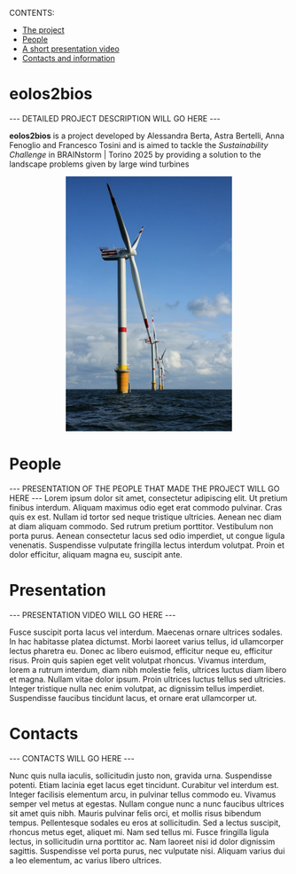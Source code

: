 CONTENTS:
- [The project](./README.md#eolos2bios)
- [People](./README.md#People)
- [A short presentation video](./README.md#Presentation)
- [Contacts and information](./README.md#Contacts)

# eolos2bios

--- DETAILED PROJECT DESCRIPTION WILL GO HERE ---

**eolos2bios** is a project developed by Alessandra Berta, Astra Bertelli, Anna Fenoglio and Francesco Tosini and is aimed to tackle the _Sustainability Challenge_ in BRAINstorm | Torino 2025 by providing a solution to the landscape problems given by large wind turbines

<p align="center">
  <img width="300" height="460" src="./imgs/windmill.jpg">
</p>

# People
--- PRESENTATION OF THE PEOPLE THAT MADE THE PROJECT WILL GO HERE ---
Lorem ipsum dolor sit amet, consectetur adipiscing elit. Ut pretium finibus interdum. Aliquam maximus odio eget erat commodo pulvinar. Cras quis ex est. Nullam id tortor sed neque tristique ultricies. Aenean nec diam at diam aliquam commodo. Sed rutrum pretium porttitor. Vestibulum non porta purus. Aenean consectetur lacus sed odio imperdiet, ut congue ligula venenatis. Suspendisse vulputate fringilla lectus interdum volutpat. Proin et dolor efficitur, aliquam magna eu, suscipit ante.

# Presentation
--- PRESENTATION VIDEO WILL GO HERE ---

Fusce suscipit porta lacus vel interdum. Maecenas ornare ultrices sodales. In hac habitasse platea dictumst. Morbi laoreet varius tellus, id ullamcorper lectus pharetra eu. Donec ac libero euismod, efficitur neque eu, efficitur risus. Proin quis sapien eget velit volutpat rhoncus. Vivamus interdum, lorem a rutrum interdum, diam nibh molestie felis, ultrices luctus diam libero et magna. Nullam vitae dolor ipsum. Proin ultrices luctus tellus sed ultricies. Integer tristique nulla nec enim volutpat, ac dignissim tellus imperdiet. Suspendisse faucibus tincidunt lacus, et ornare erat ullamcorper ut.

# Contacts
--- CONTACTS WILL GO HERE ---

Nunc quis nulla iaculis, sollicitudin justo non, gravida urna. Suspendisse potenti. Etiam lacinia eget lacus eget tincidunt. Curabitur vel interdum est. Integer facilisis elementum arcu, in pulvinar tellus commodo eu. Vivamus semper vel metus at egestas. Nullam congue nunc a nunc faucibus ultrices sit amet quis nibh. Mauris pulvinar felis orci, et mollis risus bibendum tempus. Pellentesque sodales eu eros at sollicitudin. Sed a lectus suscipit, rhoncus metus eget, aliquet mi. Nam sed tellus mi. Fusce fringilla ligula lectus, in sollicitudin urna porttitor ac. Nam laoreet nisi id dolor dignissim sagittis. Suspendisse vel porta purus, nec vulputate nisi. Aliquam varius dui a leo elementum, ac varius libero ultrices.
